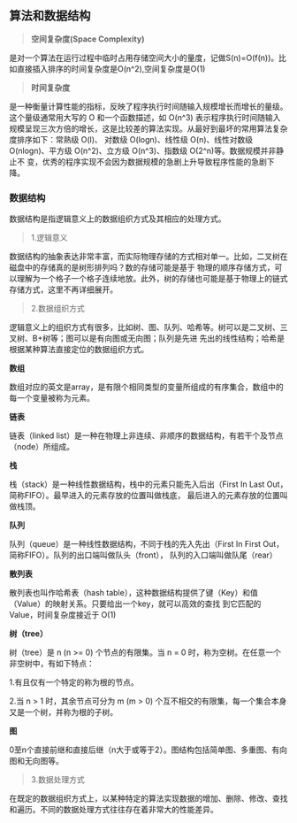 ## 算法和数据结构

> **空间复杂度(Space Complexity)**

是对一个算法在运行过程中临时占用存储空间大小的量度，记做S(n)=O(f(n))。比如直接插入排序的时间复杂度是O(n^2),空间复杂度是O(1)

> **时间复杂度**

是一种衡量计算性能的指标，反映了程序执行时间随输入规模增长而增长的量级。这个量级通常用大写的 O 和一个函数描述，如 O(n^3) 
表示程序执行时间随输入规模呈现三次方倍的增长，这是比较差的算法实现。从最好到最坏的常用算法复杂度排序如下：常熟级 O(l)、
对数级 O(logn)、线性级 O(n)、线性对数级 O(nlogn)、平方级 O(n^2)、立方级 O(n^3)、指数级 O(2^n)等。数据规模并非静止不
变，优秀的程序实现不会因为数据规模的急剧上升导致程序性能的急剧下降。

### 数据结构

数据结构是指逻辑意义上的数据组织方式及其相应的处理方式。

> 1.逻辑意义

数据结构的抽象表达非常丰富，而实际物理存储的方式相对单一。比如，二叉树在磁盘中的存储真的是树形排列吗？数的存储可能是基于
物理的顺序存储方式，可以理解为一个格子一个格子连续地放。此外，树的存储也可能是基于物理上的链式存储方式，这里不再详细展开。

> 2.数据组织方式

逻辑意义上的组织方式有很多，比如树、图、队列、哈希等。树可以是二叉树、三叉树、B+树等；图可以是有向图或无向图；队列是先进
先出的线性结构；哈希是根据某种算法直接定位的数据组织方式。

**数组**

数组对应的英文是array，是有限个相同类型的变量所组成的有序集合，数组中的每一个变量被称为元素。

**链表**

链表（linked list）是一种在物理上非连续、非顺序的数据结构，有若干个及节点（node）所组成。

**栈**

栈（stack）是一种线性数据结构，栈中的元素只能先入后出（First In Last Out，简称FIFO）。最早进入的元素存放的位置叫做栈底，
最后进入的元素存放的位置叫做栈顶。

**队列**

队列（queue）是一种线性数据结构，不同于栈的先入先出（First In First Out，简称FIFO）。队列的出口端叫做队头（front），
队列的入口端叫做队尾（rear）

**散列表**

散列表也叫作哈希表（hash table），这种数据结构提供了键（Key）和值（Value）的映射关系。只要给出一个key，就可以高效的查找
到它匹配的Value，时间复杂度接近于 O(1)

**树（tree）**

树（tree）是 n (n >= 0) 个节点的有限集。当 n = 0 时，称为空树。在任意一个非空树中，有如下特点：

1.有且仅有一个特定的称为根的节点。

2.当 n > 1 时，其余节点可分为 m (m > 0) 个互不相交的有限集，每一个集合本身又是一个树，并称为根的子树。

**图**

0至n个直接前继和直接后继（n大于或等于2）。图结构包括简单图、多重图、有向图和无向图等。

> 3.数据处理方式

在既定的数据组织方式上，以某种特定的算法实现数据的增加、删除、修改、查找和遍历。不同的数据处理方式往往存在着非常大的性能差异。